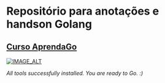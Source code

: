 # Repositório para anotações e handson Golang

## [Curso AprendaGo](https://github.com/vkorbes/aprendago)

[![IMAGE_ALT](https://img.youtube.com/vi/WiGU_ZB-u0w/0.jpg)](https://www.youtube.com/watch?v=WiGU_ZB-u0w)

*All tools successfully installed. You are ready to Go. :)*
